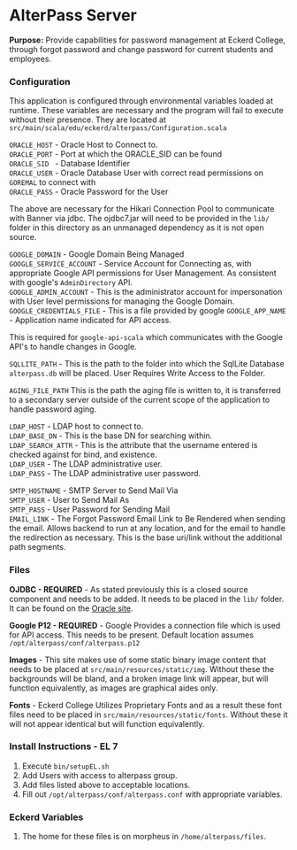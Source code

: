 # AlterPass Server

**Purpose:** Provide capabilities for password management at Eckerd College, 
through forgot password and change password for current students and employees.

### Configuration

This application is configured through environmental variables loaded at runtime.
These variables are necessary and the program will fail to execute without their
presence. They are located at `src/main/scala/edu/eckerd/alterpass/Configuration.scala`


`ORACLE_HOST` - Oracle Host to Connect to.  
`ORACLE_PORT` - Port at which the ORACLE_SID can be found  
`ORACLE_SID ` - Database Identifier  
`ORACLE_USER` - Oracle Database User with correct read permissions on `GOREMAL` to connect with  
`ORACLE_PASS` - Oracle Password for the User  

The above are necessary for the Hikari Connection Pool to communicate with Banner via jdbc. 
The ojdbc7.jar will need to be provided in the `lib/` folder in this directory as an unmanaged dependency as
it is not open source.


`GOOGLE_DOMAIN` - Google Domain Being Managed  
`GOOGLE_SERVICE_ACCOUNT` - Service Account for Connecting as, with appropriate Google API permissions for 
User Management. As consistent with google's `AdminDirectory` API.  
`GOOGLE_ADMIN_ACCOUNT` - This is the administrator account for impersonation with User level permissions for 
managing the Google Domain.  
`GOOGLE_CREDENTIALS_FILE` - This is a file provided by google 
`GOOGLE_APP_NAME` - Application name indicated for API access.

This is required for `google-api-scala` which communicates with the Google API's to handle changes in Google.

`SQLLITE_PATH` - This is the path to the folder into which the SqlLite Database `alterpass.db` will be placed.
User Requires Write Access to the Folder.

`AGING_FILE_PATH` This is the path the aging file is written to, it is transferred to a secondary server outside of
the current scope of the application to handle password aging.

`LDAP_HOST` - LDAP host to connect to.  
`LDAP_BASE_DN` - This is the base DN for searching within.  
`LDAP_SEARCH_ATTR` - This is the attribute that the username entered is checked against for bind, and existence.  
`LDAP_USER` - The LDAP administrative user.  
`LDAP_PASS` - The LDAP administrative user password.  

`SMTP_HOSTNAME` - SMTP Server to Send Mail Via  
`SMTP_USER` - User to Send Mail As  
`SMTP_PASS` - User Password for Sending Mail  
`EMAIL_LINK` - The Forgot Password Email Link to Be Rendered when sending the email. 
Allows backend to run at any location, and for the email to handle the redirection as necessary. 
This is the base uri/link without the additional path segments.

### Files


**OJDBC - REQUIRED** - As stated previously this is a closed source component and needs to be added. It needs to be placed in the
`lib/` folder. It can be found on the 
[Oracle site](http://www.oracle.com/technetwork/database/features/jdbc/jdbc-ucp-122-3110062.html).

**Google P12 - REQUIRED** - Google Provides a connection file which is used for API access. This needs to be present.
Default location assumes `/opt/alterpass/conf/alterpass.p12`

**Images** - This site makes use of some static binary image content that needs to be placed at 
`src/main/resources/static/img`. Without these the backgrounds will be bland, and a broken image link will appear, but
will function equivalently, as images are graphical aides only.

**Fonts** - Eckerd College Utilizes Proprietary Fonts and as a result these font files need to be placed in
`src/main/resources/static/fonts`. Without these it will not appear identical but will function equivalently.


### Install Instructions - EL 7

1. Execute `bin/setupEL.sh`
2. Add Users with access to alterpass group.
3. Add files listed above to acceptable locations.
4. Fill out `/opt/alterpass/conf/alterpass.conf` with appropriate variables.

### Eckerd Variables

1. The home for these files is on morpheus in `/home/alterpass/files`.





